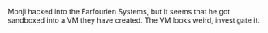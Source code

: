 Monji hacked into the Farfourien Systems, but it seems that he got sandboxed into a VM they have created. The VM looks weird, investigate it.
